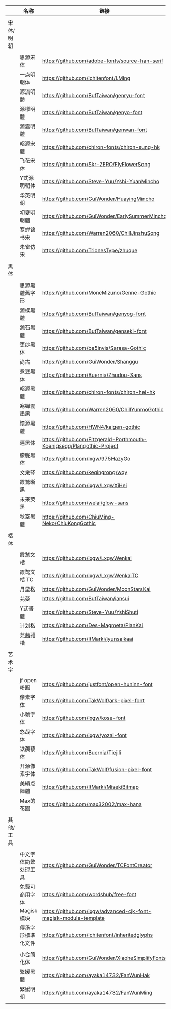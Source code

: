 
|      | 名称 | 链接 |
| ---- | ---- | ---- |
|      |      |      |
| 宋体/明朝 |      |      |
|      |      |      |
|      |  思源宋体    |  https://github.com/adobe-fonts/source-han-serif    |
|      |  一点明朝体     |   https://github.com/ichitenfont/I.Ming   |
|      |   源流明體   |   https://github.com/ButTaiwan/genryu-font   |
|      |   源樣明體   |  https://github.com/ButTaiwan/genyo-font    |
|      |   源雲明體   |  https://github.com/ButTaiwan/genwan-font    |
|      |   昭源宋體   |  https://github.com/chiron-fonts/chiron-sung-hk    |
|      |  飞花宋体    |   https://github.com/Skr-ZERO/FlyFlowerSong    |
|      |  Y式源明朝体     | https://github.com/Steve-Yuu/Yshi-YuanMincho     |
|      | 华英明朝     |  https://github.com/GuiWonder/HuayingMincho    |
|      |  初夏明朝體    |   https://github.com/GuiWonder/EarlySummerMincho   |
|      | 寒蝉锦书宋     |  https://github.com/Warren2060/ChillJinshuSong    |
|      |  朱雀仿宋    |   https://github.com/TrionesType/zhuque   |
|      |      |      |
|  黑体    |      |      |
|      |      |      |
|      |  思源黑體舊字形    |   https://github.com/MoneMizuno/Genne-Gothic   |
|      |  源樣黑體    |   https://github.com/ButTaiwan/genyog-font   |
|      |   源石黑體   |   https://github.com/ButTaiwan/genseki-font   |
|      |  更纱黑体    |   https://github.com/be5invis/Sarasa-Gothic   |
|      |  尚古    |   https://github.com/GuiWonder/Shanggu   |
|      |   煮豆黑体 | https://github.com/Buernia/Zhudou-Sans    |
|      | 昭源黑體    |   https://github.com/chiron-fonts/chiron-hei-hk   |
|      |  寒蝉雲墨黑    |  https://github.com/Warren2060/ChillYunmoGothic    |
|      |  懷源黑體    |  https://github.com/HWN4/kaigen-gothic    |
|      |  遍黑体    |  https://github.com/Fitzgerald-Porthmouth-Koenigsegg/Plangothic-Project    |
|      | 朦胧黑体     |  https://github.com/lxgw/975HazyGo    |
|      | 文泉驿     |   https://github.com/keqingrong/wqy    |
|      |  霞鶩晰黑    |   https://github.com/lxgw/LxgwXiHei    |
|      |  未来荧黑     | https://github.com/welai/glow-sans     |
|      |  秋空󠄁黑體    |   https://github.com/ChiuMing-Neko/ChiuKongGothic   |
|      |      |      |
|  楷体    |      |      |
|      |      |      |
|      |   霞鹜文楷   |  https://github.com/lxgw/LxgwWenkai    |
|      |   霞鹜文楷 TC |  https://github.com/lxgw/LxgwWenkaiTC    |
|      |  月星楷     |   https://github.com/GuiWonder/MoonStarsKai   |
|      |   芫荽    | https://github.com/ButTaiwan/iansui     |
|      |   Y式書體    |  https://github.com/Steve-Yuu/YshiShuti   |
|      |  计划楷    |  https://github.com/Des-Magmeta/PlanKai    |
|      |  芫茜雅楷    |   https://github.com/ItMarki/jyunsaikaai   |
|      |      |      |
| 艺术字     |      |      |
|      |      |      |
|      |   jf open 粉圓    |  https://github.com/justfont/open-huninn-font  |
|      |  像素字体     |   https://github.com/TakWolf/ark-pixel-font   |
|      |  小赖字体    |   https://github.com/lxgw/kose-font    |
|      |  悠哉字体    |   https://github.com/lxgw/yozai-font    |
|      |  铁蒺藜体 | https://github.com/Buernia/Tiejili  |
|      |   开源像素字体 | https://github.com/TakWolf/fusion-pixel-font   |
|      |   美績点陣體 | https://github.com/ItMarki/MisekiBitmap  |
|      | Max的花園 | https://github.com/max32002/max-hana   |
|      |      |      |
|   其他/工具   |      |      |
|      |      |      |
|      |    中文字体简繁处理工具 | https://github.com/GuiWonder/TCFontCreator   |
|      |  免费可商用字体| https://github.com/wordshub/free-font     |
|      |   Magisk 模块 | https://github.com/lxgw/advanced-cjk-font-magisk-module-template   |
|      |    傳承字形標準化文件 | https://github.com/ichitenfont/inheritedglyphs    |
|      |      |      |
|      | 小合简化体 | https://github.com/GuiWonder/XiaoheSimplifyFonts   |
|      |     繁媛黑體 | https://github.com/ayaka14732/FanWunHak    |
|      |   繁媛明朝 | https://github.com/ayaka14732/FanWunMing   |
|      |      |      |
